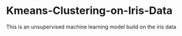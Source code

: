 # Kmeans-Clustering-on-Iris-Data

This is an unsupervised machine learning model build on the iris data
